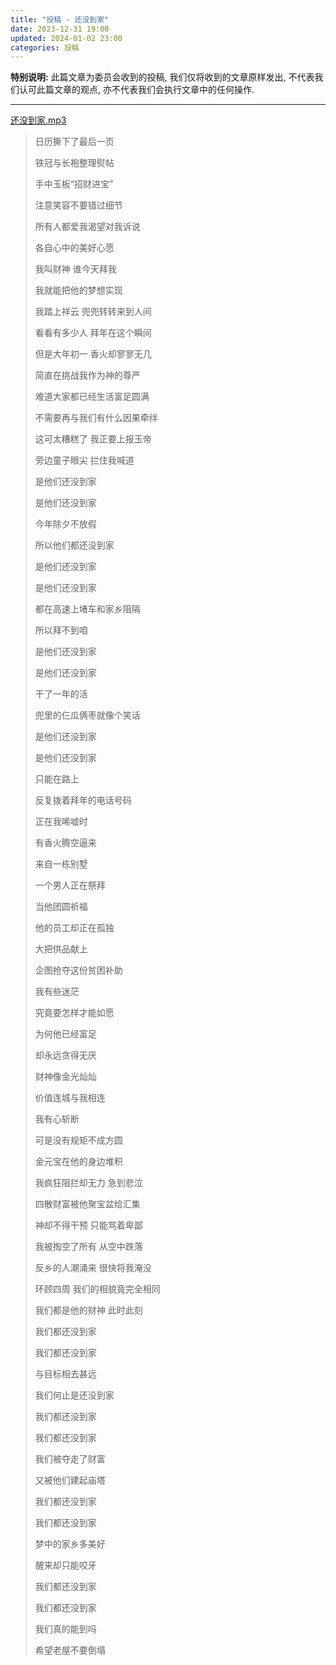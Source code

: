 ```yaml
---
title: "投稿 - 还没到家"
date: 2023-12-31 19:00
updated: 2024-01-02 23:00
categories: 投稿
---
```


**特别说明:** 此篇文章为委员会收到的投稿, 我们仅将收到的文章原样发出, 不代表我们认可此篇文章的观点, 亦不代表我们会执行文章中的任何操作.

---

[还没到家.mp3](/files/投稿%20-%20还没到家/还没到家.mp3)

<!-- more -->

> 日历撕下了最后一页
> 
> 铁冠与长袍整理熨帖
> 
> 手中玉板“招财进宝”
> 
> 注意笑容不要错过细节
> 
> 所有人都爱我渴望对我诉说
> 
> 各自心中的美好心愿
> 
> 我叫财神 谁今天拜我
> 
> 我就能把他的梦想实现
> 
> 我踏上祥云 兜兜转转来到人间
> 
> 看看有多少人 拜年在这个瞬间
> 
> 但是大年初一 香火却寥寥无几
> 
> 简直在挑战我作为神的尊严
> 
> 难道大家都已经生活富足圆满
> 
> 不需要再与我们有什么因果牵绊
> 
> 这可太糟糕了 我正要上报玉帝
> 
> 旁边童子眼尖 拦住我喊道
> 
> 是他们还没到家
> 
> 是他们还没到家
> 
> 今年除夕不放假
> 
> 所以他们都还没到家
> 
> 是他们还没到家
> 
> 是他们还没到家
> 
> 都在高速上堵车和家乡阻隔
> 
> 所以拜不到咱
> 
> 是他们还没到家
> 
> 是他们还没到家
> 
> 干了一年的活
> 
> 兜里的仨瓜俩枣就像个笑话
> 
> 是他们还没到家
> 
> 是他们还没到家
> 
> 只能在路上
> 
> 反复拨着拜年的电话号码
> 
> 正在我唏嘘时
> 
> 有香火腾空逼来
> 
> 来自一栋别墅
> 
> 一个男人正在祭拜
> 
> 当他团圆祈福
> 
> 他的员工却正在孤独
> 
> 大把供品献上
> 
> 企图抢夺这份贫困补助
> 
> 我有些迷茫
> 
> 究竟要怎样才能如愿
> 
> 为何他已经富足
> 
> 却永远贪得无厌
> 
> 财神像金光灿灿
> 
> 价值连城与我相连
> 
> 我有心斩断
> 
> 可是没有规矩不成方圆
> 
> 金元宝在他的身边堆积
> 
> 我疯狂阻拦却无力 急到悲泣
> 
> 四散财富被他聚宝盆给汇集
> 
> 神却不得干预 只能骂着卑鄙
> 
> 我被掏空了所有 从空中跌落
> 
> 反乡的人潮涌来 很快将我淹没
> 
> 环顾四周 我们的相貌竟完全相同
> 
> 我们都是他的财神 此时此刻
> 
> 我们都还没到家
> 
> 我们都还没到家
> 
> 与目标相去甚远
> 
> 我们何止是还没到家
> 
> 我们都还没到家
> 
> 我们都还没到家
> 
> 我们被夺走了财富
> 
> 又被他们建起庙塔
> 
> 我们都还没到家
> 
> 我们都还没到家
> 
> 梦中的家乡多美好
> 
> 醒来却只能咬牙
> 
> 我们都还没到家
> 
> 我们都还没到家
> 
> 我们真的能到吗
> 
> 希望老屋不要倒塌